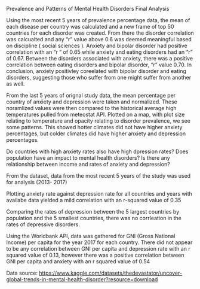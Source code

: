 
Prevalence and Patterns of Mental Health Disorders 
Final Analysis



Using the most recent 5 years of prevalence percentage data, the mean of each disease per country was calculated and a new frame of top 50 countries for each disorder was created. From there the disorder correlation was calcualted and any “r” value  above 0.6 was deemed meaningful based on discipline ( social sciences ). Anxiety and bipolar disorder had positive correlation with an “r ” of 0.65 while anxiety and eating disorders had an “r” of 0.67. Between the disorders associated with anxiety, there was a positive correlation between eating disorders and bipolar disorder, “r” value 0.70. In conclusion, anxiety positivley coreelated with bipolar disorder and eating disorders, suggesting those who suffer from one might suffer from another as well. 

From the last 5 years of  orignal study data, the mean percentage per country of anxiety and depression were taken and normalized. These noramlized values were then compared to the historical average high temperatures pulled from  meteostat API. Plotted on a map, with plot size relating to temperature and opacity relating to disorder prevalence, we see some patterns. This showed hotter climates did not have higher anxiety percentages, but colder climates did have higher anxiety and depression percentages.





Do countries with high anxiety rates also have high dpression rates? Does population have an impact to mental health disorders? Is there any relationship between income and rates of anxiety and depression?

From the dataset, data from the most recent 5 years of the study was used for analysis (2013- 2017)

Plotting anxiety rate against depression rate for all countries and years with availabe data yielded a mild correlation with an r-squared value of 0.35

Comparing the rates of depression between the 5 largest countries by population and the 5 smallest countries, there was no corrleation in the rates of depressive disorders.

Using the Worldbank API, data was gathered for GNI (Gross National Income) per capita for the year 2017 for each country. There did not appear to be any correlation between GNI per capita and depression rate with an r squared value of 0.13, however there was a positive correlation between GNI per capita and anxiety with an r squared value of 0.54


Data source: https://www.kaggle.com/datasets/thedevastator/uncover-global-trends-in-mental-health-disorder?resource=download
